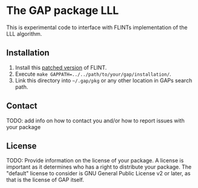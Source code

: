 # The GAP package LLL

This is experimental code to interface with FLINTs implementation of the LLL algorithm.

## Installation

1. Install this [patched version](https://github.com/ukehrle/flint2/tree/lll-rank-deficient) of FLINT.
2. Execute `make GAPPATH=../../path/to/your/gap/installation/`.
3. Link this directory into `~/.gap/pkg` or any other location in GAPs search path.

## Contact

TODO: add info on how to contact you and/or how to report issues with your
package

## License

TODO: Provide information on the license of your package. A license is
important as it determines who has a right to distribute your package. The
"default" license to consider is GNU General Public License v2 or later, as
that is the license of GAP itself.
